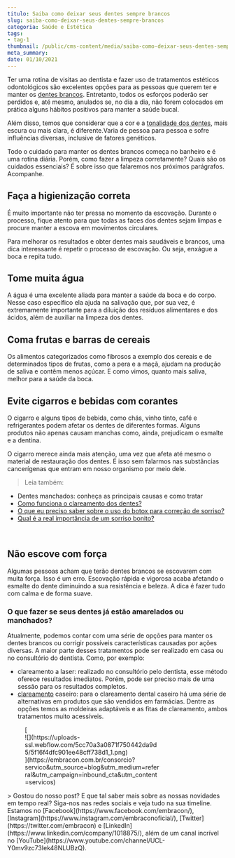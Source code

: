 ```yaml
---
titulo: Saiba como deixar seus dentes sempre brancos
slug: saiba-como-deixar-seus-dentes-sempre-brancos
categoria: Saúde e Estética
tags:
- tag-1
thumbnail: /public/cms-content/media/saiba-como-deixar-seus-dentes-sempre-brancos.jpeg
meta_summary: 
date: 01/10/2021
---
```

Ter uma rotina de visitas ao dentista e fazer uso de tratamentos estéticos odontológicos são excelentes opções para as pessoas que querem ter e manter os [dentes brancos](https://www.embracon.com.br/blog/como-funciona-o-clareamento-dos-dentes). Entretanto, todos os esforços poderão ser perdidos e, até mesmo, anulados se, no dia a dia, não forem colocados em prática alguns hábitos positivos para manter a saúde bucal.

Além disso, temos que considerar que a cor e a [tonalidade dos dentes](https://www.embracon.com.br/blog/dentes-manchados-conheca-as-principais-causas-e-como-tratar), mais escura ou mais clara, é diferente.Varia de pessoa para pessoa e sofre influências diversas, inclusive de fatores genéticos.

Todo o cuidado para manter os dentes brancos começa no banheiro e é uma rotina diária. Porém, como fazer a limpeza corretamente? Quais são os cuidados essenciais? É sobre isso que falaremos nos próximos parágrafos. Acompanhe.

Faça a higienização correta
---------------------------

É muito importante não ter pressa no momento da escovação. Durante o processo, fique atento para que todas as faces dos dentes sejam limpas e procure manter a escova em movimentos circulares.

Para melhorar os resultados e obter dentes mais saudáveis e brancos, uma dica interessante é repetir o processo de escovação. Ou seja, enxágue a boca e repita tudo.

Tome muita água
---------------

A água é uma excelente aliada para manter a saúde da boca e do corpo. Nesse caso específico ela ajuda na salivação que, por sua vez, é extremamente importante para a diluição dos resíduos alimentares e dos ácidos, além de auxiliar na limpeza dos dentes.

Coma frutas e barras de cereais
-------------------------------

Os alimentos categorizados como fibrosos a exemplo dos cereais e de determinados tipos de frutas, como a pera e a maçã, ajudam na produção de saliva e contêm menos açúcar. E como vimos, quanto mais saliva, melhor para a saúde da boca.

Evite cigarros e bebidas com corantes
-------------------------------------

O cigarro e alguns tipos de bebida, como chás, vinho tinto, café e refrigerantes podem afetar os dentes de diferentes formas. Alguns produtos não apenas causam manchas como, ainda, prejudicam o esmalte e a dentina.

O cigarro merece ainda mais atenção, uma vez que afeta até mesmo o material de restauração dos dentes. E isso sem falarmos nas substâncias cancerígenas que entram em nosso organismo por meio dele.

> Leia também:

- <a target="_blank">Dentes manchados: conheça as principais causas e como tratar</a>
- [Como funciona o clareamento dos dentes?](https://www.embracon.com.br/blog/como-funciona-o-clareamento-dos-dentes)
- [O que eu preciso saber sobre o uso do botox para correção de sorriso?](https://www.embracon.com.br/blog/o-que-eu-preciso-saber-sobre-o-uso-do-botox-para-correcao-de-sorriso)
- [Qual é a real importância de um sorriso bonito?](https://www.embracon.com.br/blog/qual-e-a-real-importancia-de-um-sorriso-bonito)

‍

Não escove com força
--------------------

Algumas pessoas acham que terão dentes brancos se escovarem com muita força. Isso é um erro. Escovação rápida e vigorosa acaba afetando o esmalte do dente diminuindo a sua resistência e beleza. A dica é fazer tudo com calma e de forma suave.

### O que fazer se seus dentes já estão amarelados ou manchados?

Atualmente, podemos contar com uma série de opções para manter os dentes brancos ou corrigir possíveis características causadas por ações diversas. A maior parte desses tratamentos pode ser realizado em casa ou no consultório do dentista. Como, por exemplo:

- clareamento a laser: realizado no consultório pelo dentista, esse método oferece resultados imediatos. Porém, pode ser preciso mais de uma sessão para os resultados completos.
- [clareamento](https://www.embracon.com.br/blog/como-funciona-o-clareamento-dos-dentes) caseiro: para o clareamento dental caseiro há uma série de alternativas em produtos que são vendidos em farmácias. Dentre as opções temos as moldeiras adaptáveis e as fitas de clareamento, ambos tratamentos muito acessíveis.

<figure class="w-richtext-figure-type-image w-richtext-align-center" style="max-width:310px">[<div>![](https://uploads-ssl.webflow.com/5cc70a3a0871f750442da9d5/5f16f4dfc901ee48cff738d1_1.png)</div>](https://embracon.com.br/consorcio?servico&utm_source=blog&utm_medium=referral&utm_campaign=inbound_cta&utm_content=servicos)</figure>> Gostou do nosso post? E que tal saber mais sobre as nossas novidades em tempo real? Siga-nos nas redes sociais e veja tudo na sua timeline. Estamos no [Facebook](https://www.facebook.com/embracon/), [Instagram](https://www.instagram.com/embraconoficial/), [Twitter](https://twitter.com/embracon) e [LinkedIn](https://www.linkedin.com/company/1018875/), além de um canal incrível no [YouTube](https://www.youtube.com/channel/UCL-Y0mv9zc73Iek48NLUBzQ).
